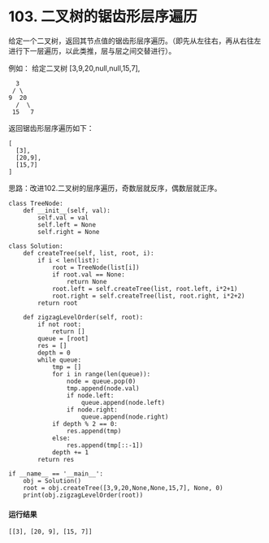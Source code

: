 # 103. 二叉树的锯齿形层序遍历
给定一个二叉树，返回其节点值的锯齿形层序遍历。（即先从左往右，再从右往左进行下一层遍历，以此类推，层与层之间交替进行）。

例如：
给定二叉树 [3,9,20,null,null,15,7],

      3
     / \
    9  20
      /  \
     15   7 
返回锯齿形层序遍历如下：

    [
      [3],
      [20,9],
      [15,7]
    ]

思路：改进102.二叉树的层序遍历，奇数层就反序，偶数层就正序。

    class TreeNode:
        def __init__(self, val):
            self.val = val
            self.left = None
            self.right = None

    class Solution:
        def createTree(self, list, root, i):
            if i < len(list):
                root = TreeNode(list[i])
                if root.val == None:
                    return None
                root.left = self.createTree(list, root.left, i*2+1)
                root.right = self.createTree(list, root.right, i*2+2)
            return root

        def zigzagLevelOrder(self, root):
            if not root:
                return []
            queue = [root]
            res = []
            depth = 0
            while queue:
                tmp = []
                for i in range(len(queue)):
                    node = queue.pop(0)
                    tmp.append(node.val)
                    if node.left:
                        queue.append(node.left)
                    if node.right:
                        queue.append(node.right)
                if depth % 2 == 0:
                    res.append(tmp)
                else:
                    res.append(tmp[::-1])
                depth += 1
            return res

    if __name__ == '__main__':
        obj = Solution()
        root = obj.createTree([3,9,20,None,None,15,7], None, 0)
        print(obj.zigzagLevelOrder(root))
        
#### 运行结果
    [[3], [20, 9], [15, 7]]

